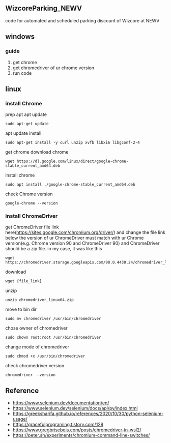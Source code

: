 ## WizcoreParking_NEWV
code for automated and scheduled parking discount of Wizcore at NEWV

## windows
### guide
1. get chrome
2. get chromedriver of ur chrome version
3. run code

## linux
### install Chrome
prep apt
apt update

    sudo apt-get update

apt update install

    sudo apt-get install -y curl unzip xvfb libxi6 libgconf-2-4

get chrome
download chrome

    wget https://dl.google.com/linux/direct/google-chrome-stable_current_amd64.deb

install chrome

    sudo apt install ./google-chrome-stable_current_amd64.deb

check Chrome version

    google-chrome --version

### install ChromeDriver
get ChromeDriver file link here(https://sites.google.com/chromium.org/driver/) and change the file link below
the version of ur ChromeDriver must match with ur Chrome version(e.g. Chrome version 90 and ChromeDriver 90)
and ChromeDriver should be a zip file.
in my case, it was like this

    wget https://chromedriver.storage.googleapis.com/90.0.4430.24/chromedriver_linux64.zip

download

    wget {file_link}

unzip

    unzip chromedriver_linux64.zip

move to bin dir

    sudo mv chromedriver /usr/bin/chromedriver

chose owner of chromedriver

    sudo chown root:root /usr/bin/chromedriver

change mode of chromedriver

    sudo chmod +x /usr/bin/chromedriver

check chromedriver version

    chromedriver --version

## Reference
* https://www.selenium.dev/documentation/en/
* https://www.selenium.dev/selenium/docs/api/py/index.html
* https://greeksharifa.github.io/references/2020/10/30/python-selenium-usage/
* https://gracefulprograming.tistory.com/128
* https://www.gregbrisebois.com/posts/chromedriver-in-wsl2/
* https://peter.sh/experiments/chromium-command-line-switches/